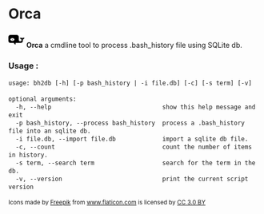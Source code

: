 # Orca
 <img src="orca.png" /> **Orca** a cmdline tool to process .bash_history file using SQLite db. 

### Usage :

```
usage: bh2db [-h] [-p bash_history | -i file.db] [-c] [-s term] [-v]

optional arguments:
  -h, --help                               show this help message and exit
  -p bash_history, --process bash_history  process a .bash_history file into an sqlite db.
  -i file.db, --import file.db             import a sqlite db file.
  -c, --count                              count the number of items in history.
  -s term, --search term                   search for the term in the db.
  -v, --version                            print the current script version
  ```


<small><div>Icons made by <a href="https://www.flaticon.com/authors/freepik" title="Freepik">Freepik</a> from <a href="https://www.flaticon.com/" title="Flaticon">www.flaticon.com</a> is licensed by <a href="http://creativecommons.org/licenses/by/3.0/" title="Creative Commons BY 3.0" target="_blank">CC 3.0 BY</a></div></small>
